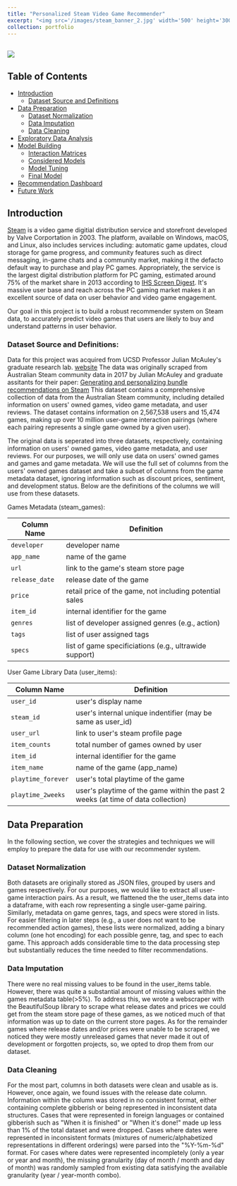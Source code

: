 ```yaml
---
title: "Personalized Steam Video Game Recommender"
excerpt: "<img src='/images/steam_banner_2.jpg' width='500' height='300'>"
collection: portfolio
---
```


<br>
<img src='../../../../images/steam_banner_2.jpg'>

## Table of Contents
- [Introduction](#introduction)
    - [Dataset Source and Definitions](#dataset-source-and-definitions)
- [Data Preparation](#data-preparation)
    - [Dataset Normalization](#dataset-normalization)
    - [Data Imputation](#data-imputation)
    - [Data Cleaning](#data-cleaning)
- [Exploratory Data Analysis](#eda)
- [Model Building](#model-building)
    - [Interaction Matrices](#interaction-matrices)
    - [Considered Models](#considered-models)
    - [Model Tuning](#model-tuning)
    - [Final Model](#final-model)
- [Recommendation Dashboard](#recommendatio-dashboard)
- [Future Work](#future-work)


## Introduction
[Steam](https://store.steampowered.com/) is a video game digitial distribution service and storefront developed by Valve Corportation in 2003. The platform, available on Windows, macOS, and Linux, also includes services including: automatic game updates, cloud storage for game progress, and community features such as direct messaging, in-game chats and a community market, making it the defacto default way to purchase and play PC games. Appropriately, the service is the largest digital distribution platform for PC gaming, estimated around 75% of the market share in 2013 according to [IHS Screen Digest](https://www.bloomberg.com/news/articles/2013-11-04/valve-lines-up-console-partners-in-challenge-to-microsoft-sony#xj4y7vzkg). It's massive user base and reach across the PC gaming market makes it an excellent source of data on user behavior and video game engagement.

Our goal in this project is to build a robust recommender system on Steam data, to accurately predict video games that users are likely to buy and understand patterns in user behavior. 

### Dataset Source and Definitions:
Data for this project was acquired from UCSD Professor Julian McAuley's graduate research lab. [website](https://cseweb.ucsd.edu/~jmcauley/datasets.html#steam_data) The data was originally scraped from Australian Steam community data in 2017 by Julian McAuley and graduate assitants for their paper: [Generating and personalizing bundle recommendations on Steam](https://cseweb.ucsd.edu/~jmcauley/pdfs/sigir17.pdf) This dataset contains a comprehensive collection of data from the Australian Steam community, including detailed information on users' owned games, video game metadata, and user reviews. The dataset contains information on 2,567,538 users and 15,474 games, making up over 10 million user-game interaction pairings (where each pairing represents a single game owned by a given user).

The original data is seperated into three datasets, respectively, containing information on users' owned games, video game metadata, and user reviews. For our purposes, we will only use data on users' owned games and games and game metadata. We will use the full set of columns from the users' owned games dataset and take a subset of columns from the game metadata dataset, ignoring information such as discount prices, sentiment, and development status. Below are the definitions of the columns we will use from these datasets.

Games Metadata (steam_games):

| **Column Name**     | **Definition**                                               |
| ------------------- | ------------------------------------------------------------ |
| `developer`         | developer name                                               |
| `app_name`          | name of the game                                             |
| `url`               | link to the game's steam store page                          |
| `release_date`      | release date of the game                                     |
| `price`             | retail price of the game, not including potential sales      |
| `item_id`           | internal identifier for the game                             |
| `genres`            | list of developer assigned genres (e.g., action)             |
| `tags`              | list of user assigned tags                                   |
| `specs`             | list of game specificiations (e.g., ultrawide support)       |

User Game Library Data (user_items):

| **Column Name**     | **Definition**                                                                   |
| ------------------- | -------------------------------------------------------------------------------- |
| `user_id`           | user's display name                                                              |
| `steam_id`          | user's internal unique indentifier (may be same as user_id)                      |
| `user_url`          | link to user's steam profile page                                                |
| `item_counts`       | total number of games owned by user                                              |
| `item_id`           | internal identifier for the game                                                 |
| `item_name`         | name of the game (app_name)                                                      |
| `playtime_forever`  | user's total playtime of the game                                                |
| `playtime_2weeks`   | user's playtime of the game within the past 2 weeks (at time of data collection) |

## Data Preparation
In the following section, we cover the strategies and techniques we will employ to prepare the data for use with our recommender system.

### Dataset Normalization
Both datasets are originally stored as JSON files, grouped by users and games respectively. For our purposes, we would like to extract all user-game interaction pairs. As a result, we flattened the the user_items data into a dataframe, with each row representing a single user-game pairing. Similarly, metadata on game genres, tags, and specs were stored in lists. For easier filtering in later steps (e.g., a user does not want to be recommended action games), these lists were normalized, adding a binary column (one hot encoding) for each possible genre, tag, and spec to each game. This approach adds considerable time to the data processing step but substantially reduces the time needed to filter recommendations. 

### Data Imputation
There were no real missing values to be found in the user_items table. However, there was quite a substantial amount of missing values within the games metadata table(>5%). To address this, we wrote a webscraper with the BeautifulSoup library to scrape what release dates and prices we could get from the steam store page of these games, as we noticed much of that information was up to date on the current store pages. As for the remainder games where release dates and/or prices were unable to be scraped, we noticed they were mostly unreleased games that never made it out of development or forgotten projects, so, we opted to drop them from our dataset.

 ### Data Cleaning
 For the most part, columns in both datasets were clean and usable as is. However, once again, we found issues with the release date column. Information within the column was stored in no consistent format, either containing complete gibberish or being represented in inconsistent data structures. Cases that were represented in foreign languages or contained gibberish such as "When it is finished" or "When it's done!" made up less than 1% of the total dataset and were dropped. Cases where dates were represented in inconsistent formats (mixtures of numeric/alphabetized representations in different orderings) were parsed into the "%Y-%m-%d" format. For cases where dates were represented incompletely (only a year or year and month), the missing granularity (day of month / month and day of month) was randomly sampled from existing data satisfying the available granularity (year / year-month combo).

 